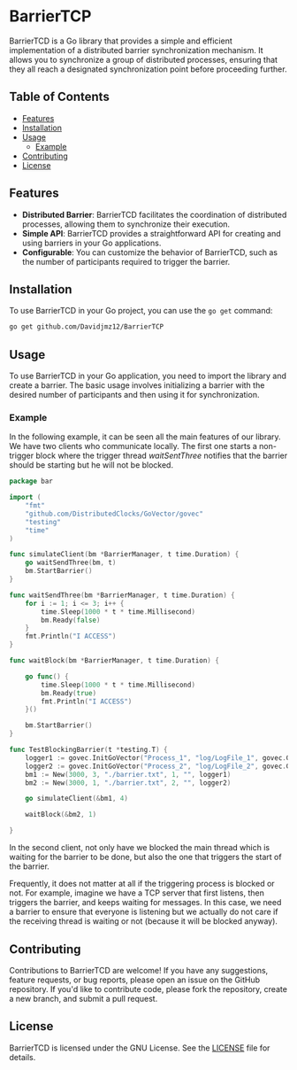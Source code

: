 # BarrierTCP
BarrierTCD is a Go library that provides a simple and efficient implementation of a distributed barrier synchronization mechanism. 
It allows you to synchronize a group of distributed processes, ensuring that they all reach a designated synchronization point before proceeding further.

## Table of Contents
- [Features](#features)
- [Installation](#installation)
- [Usage](#usage)
  - [Example](#example)
- [Contributing](#contributing)
- [License](#license)

## Features

- **Distributed Barrier**: BarrierTCD facilitates the coordination of distributed processes, allowing them to synchronize their execution.
- **Simple API**: BarrierTCD provides a straightforward API for creating and using barriers in your Go applications.
- **Configurable**: You can customize the behavior of BarrierTCD, such as the number of participants required to trigger the barrier.

## Installation

To use BarrierTCD in your Go project, you can use the `go get` command:

```sh
go get github.com/Davidjmz12/BarrierTCP
```

## Usage
To use BarrierTCD in your Go application, you need to import the library and create a barrier. The basic usage involves 
initializing a barrier with the desired number of participants and then using it for synchronization.

### Example

In the following example, it can be seen all the main features of our library. We have two clients who communicate locally.
The first one starts a non-trigger block where the trigger thread *waitSentThree* notifies that the barrier should be starting
but he will not be blocked.
```go
package bar

import (
	"fmt"
	"github.com/DistributedClocks/GoVector/govec"
	"testing"
	"time"
)

func simulateClient(bm *BarrierManager, t time.Duration) {
	go waitSendThree(bm, t)
	bm.StartBarrier()
}

func waitSendThree(bm *BarrierManager, t time.Duration) {
	for i := 1; i <= 3; i++ {
		time.Sleep(1000 * t * time.Millisecond)
		bm.Ready(false)
	}
	fmt.Println("I ACCESS")
}

func waitBlock(bm *BarrierManager, t time.Duration) {

	go func() {
		time.Sleep(1000 * t * time.Millisecond)
		bm.Ready(true)
		fmt.Println("I ACCESS")
	}()

	bm.StartBarrier()
}

func TestBlockingBarrier(t *testing.T) {
	logger1 := govec.InitGoVector("Process_1", "log/LogFile_1", govec.GetDefaultConfig())
	logger2 := govec.InitGoVector("Process_2", "log/LogFile_2", govec.GetDefaultConfig())
	bm1 := New(3000, 3, "./barrier.txt", 1, "", logger1)
	bm2 := New(3000, 1, "./barrier.txt", 2, "", logger2)

	go simulateClient(&bm1, 4)

	waitBlock(&bm2, 1)

}
```
In the second client, not only have we blocked the main thread which is waiting for the barrier to be done,
but also the one that triggers the start of the barrier.

Frequently, it does not matter at all if the triggering process is blocked or not. For example, imagine
we have a TCP server that first listens, then triggers the barrier, and keeps waiting for messages. 
In this case, we need a barrier to ensure that everyone is listening but we actually do not care if the
receiving thread is waiting or not (because it will be blocked anyway).

## Contributing

Contributions to BarrierTCD are welcome! 
If you have any suggestions, feature requests, or bug reports, please open an issue on the GitHub repository. 
If you'd like to contribute code, please fork the repository, create a new branch, and submit a pull request.

## License
BarrierTCD is licensed under the GNU License. See the [LICENSE](LICENSE) file for details.
